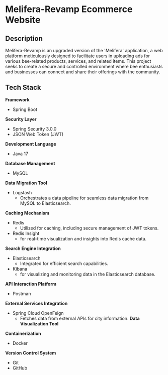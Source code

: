 # Melifera-Revamp Ecommerce Website

## Description

Melifera-Revamp is an upgraded version of the 'Melifera' application,
a web platform meticulously designed to facilitate users in uploading ads for various bee-related products,
services, and related items.
This project seeks to create a secure and controlled environment where bee enthusiasts and businesses can connect and
share their offerings with the community.

## Tech Stack

**Framework**

- Spring Boot 

**Security Layer**

- Spring Security 3.0.0
- JSON Web Token (JWT) 

**Development Language**

 - Java 17

**Database Management**

 - MySQL

**Data Migration Tool**

- Logstash
  - Orchestrates a data pipeline for seamless data migration from MySQL to Elasticsearch.

**Caching Mechanism** 

 - Redis 
   - Utilized for caching, including secure management of JWT tokens.
 - Redis Insight
   - for real-time visualization and insights into Redis cache data.

**Search Engine Integration**

 - Elasticsearch 
    - Integrated for efficient search capabilities.
 - Kibana 
   - for visualizing and monitoring data in the Elasticsearch database.

**API Interaction Platform**

  - Postman

**External Services Integration**

  - Spring Cloud OpenFeign
     - Fetches data from external APIs for city information.
**Data Visualization Tool**

**Containerization**

- Docker

**Version Control System**

 - Git 
 - GitHub